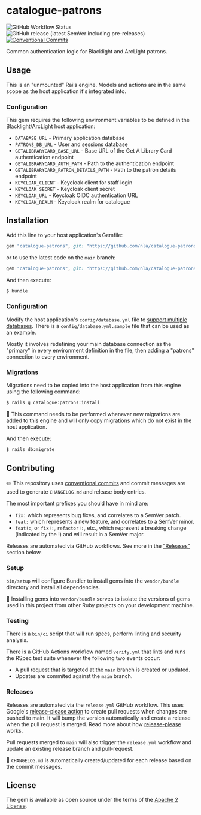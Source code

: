 # catalogue-patrons

![GitHub Workflow Status](https://img.shields.io/github/actions/workflow/status/nla/catalogue-patrons/verify.yml?branch=main&logo=github)
![GitHub release (latest SemVer including pre-releases)](https://img.shields.io/github/v/release/nla/catalogue-patrons?include_prereleases)
[![Conventional Commits](https://img.shields.io/badge/Conventional%20Commits-1.0.0-%23FE5196?logo=conventionalcommits&logoColor=white)](https://conventionalcommits.org)


Common authentication logic for Blacklight and ArcLight patrons.

## Usage
This is an "unmounted" Rails engine. Models and actions are in the same scope as the host 
application it's integrated into.

### Configuration
This gem requires the following environment variables to be defined in the Blacklight/ArcLight host application:

* `DATABASE_URL` - Primary application database
* `PATRONS_DB_URL` - User and sessions database
* `GETALIBRARYCARD_BASE_URL` - Base URL of the Get A Library Card authentication endpoint
* `GETALIBRARYCARD_AUTH_PATH` - Path to the authentication endpoint
* `GETALIBRARYCARD_PATRON_DETAILS_PATH` - Path to the patron details endpoint
* `KEYCLOAK_CLIENT` - Keycloak client for staff login
* `KEYCLOAK_SECRET` - Keycloak client secret
* `KEYCLOAK_URL` - Keycloak OIDC authentication URL
* `KEYCLOAK_REALM` - Keycloak realm for catalogue

## Installation
Add this line to your host application's Gemfile:

```ruby
gem "catalogue-patrons", git: "https://github.com/nla/catalogue-patrons", tag: "[choose a tag]"
```
or to use the latest code on the `main` branch:

```ruby
gem "catalogue-patrons", git: "https://github.com/nla/catalogue-patrons"
```

And then execute:
```bash
$ bundle
```

### Configuration

Modify the host application's `config/database.yml` file to [support multiple databases](https://guides.rubyonrails.org/active_record_multiple_databases.html).
There is a `config/database.yml.sample` file that can be used as an example.

Mostly it involves redefining your main database connection as the "primary" in every environment
definition in the file, then adding a "patrons" connection to every environment.

### Migrations

Migrations need to be copied into the host application from this engine using the following command:

```bash
$ rails g catalogue:patrons:install
```

🚨 This command needs to be performed whenever new migrations are added to this engine and will only
copy migrations which do not exist in the host application.

And then execute:
```bash
$ rails db:migrate
```

## Contributing
✏️ This repository uses [conventional commits](https://www.conventionalcommits.org)
and commit messages are used to generate `CHANGELOG.md` and release body entries.

The most important prefixes you should have in mind are:

* `fix:` which represents bug fixes, and correlates to a SemVer patch.
* `feat:` which represents a new feature, and correlates to a SemVer minor.
* `feat!:`, or `fix!:`, `refactor!:`, etc., which represent a breaking change (indicated by the !) and will result in a SemVer major.

Releases are automated via GitHub workflows. See more in the ["Releases"](#releases) section below.

### Setup
`bin/setup` will configure Bundler to install gems into the `vendor/bundle` directory and install all dependencies.

🚨 Installing gems into `vendor/bundle` serves to isolate the versions of gems used in this project from other Ruby projects on your development machine.

### Testing
There is a `bin/ci` script that will run specs, perform linting and security analysis.

There is a GitHub Actions workflow named `verify.yml` that lints and runs the RSpec test suite
whenever the following two events occur:
* A pull request that is targeted at the `main` branch is created or updated.
* Updates are commited against the `main` branch.

### Releases
Releases are automated via the `release.yml` GitHub workflow. This uses Google's
[release-please action](https://github.com/google-github-actions/release-please-action) to create pull
requests when changes are pushed to main. It will bump the version automatically and create a release
when the pull request is merged. Read more about how
[release-please](https://github.com/googleapis/release-please) works.

Pull requests merged to `main` will also trigger the `release.yml` workflow and update an existing 
release branch and pull-request.

🚨 `CHANGELOG.md` is automatically created/updated for each release based on the commit messages.

## License
The gem is available as open source under the terms of the [Apache 2 License](https://opensource.org/licenses/Apache-2.0).
